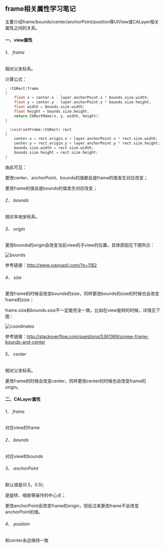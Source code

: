 
## frame相关属性学习笔记

主要介绍frame/bounds/center/anchorPoint/position等UIView或CALayer相关属性之间的关系。

#### 一、view属性

###### 1、 frame

相对父坐标系。

计算公式：

```objective-c
- (CGRect)frame
{
    float x = center.x - layer.anchorPoint.x * bounds.size.width;
    float y = center.y - layer.anchorPoint.y * bounds.size.height;
    float width = bounds.size.width;
    float height = bounds.size.height;
    return CGRectMake(x, y, width, height);
}

- (void)setFrame:(CGRect) rect
{
    center.x = rect.origin.x + layer.anchorPoint.x * rect.size.width;
    center.y = rect.origin.y + layer.anchorPoint.y * rect.size.height;
    bounds.size.width = rect.size.width;
    bounds.size.height = rect.size.height;
}
```

由此可见：

更改center、anchorPoint、bounds的值都会是frame的值发生对应改变；

更改frame的值会是bounds的值发生对应改变；


###### 2、 bounds

相对本地坐标系。

###### 3、 origin

更改bounds的origin会改变当前view的子view的位置，具体原因见下图所示：

![bounds](http://img.my.csdn.net/uploads/201407/03/1404381811_6859.png)

参考链接：http://www.xiaoyaoli.com/?p=1182

###### 4、 size

更改frame的时候会改变bounds的size，同样更改bounds的size的时候也会改变frame的size；

frame.size和bounds.size不一定能完全一致，比如在view旋转的时候，详情见下图：

![coordinates](http://img.my.csdn.net/uploads/201407/03/1404381833_2518.jpg)

参考链接：http://stackoverflow.com/questions/5361369/uiview-frame-bounds-and-center

###### 5、 center

相对父坐标系。

更改frame的时候会改变center，同样更改center的时候也会改变frame的origin。


#### 二、CALayer属性

###### 1、 frame
 
对应view的frame

###### 2、 bounds

对应view的bounds

###### 3、 anchorPoint

默认值是(0.5，0.5);

是旋转、缩放等操作的中心点；

更改anchorPoint会改变frame的origin，但反过来更改frame不会改变anchorPoint的值。

###### 4、 position

和center永远保持一致
